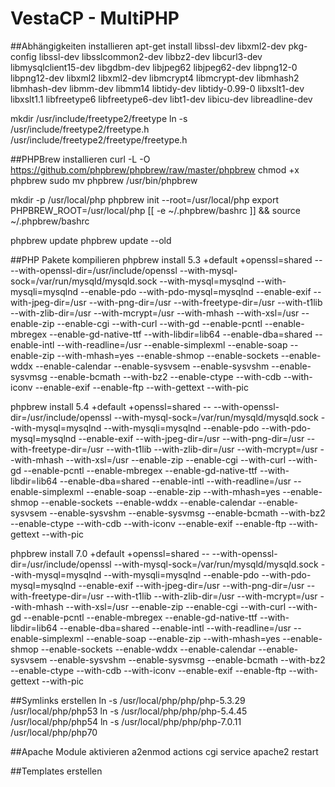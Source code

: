 # VestaCP - MultiPHP
##Abhängigkeiten installieren
apt-get install libssl-dev libxml2-dev pkg-config libssl-dev libsslcommon2-dev libbz2-dev libcurl3-dev libmysqlclient15-dev libgdbm-dev libjpeg62 libjpeg62-dev libpng12-0 libpng12-dev libxml2 libxml2-dev libmcrypt4 libmcrypt-dev libmhash2 libmhash-dev libmm-dev libmm14 libtidy-dev libtidy-0.99-0 libxslt1-dev libxslt1.1 libfreetype6 libfreetype6-dev libt1-dev libicu-dev libreadline-dev

mkdir /usr/include/freetype2/freetype
ln -s /usr/include/freetype2/freetype.h /usr/include/freetype2/freetype/freetype.h

##PHPBrew installieren
curl -L -O https://github.com/phpbrew/phpbrew/raw/master/phpbrew
chmod +x phpbrew
sudo mv phpbrew /usr/bin/phpbrew

mkdir -p /usr/local/php
phpbrew init --root=/usr/local/php
export PHPBREW_ROOT=/usr/local/php
[[ -e ~/.phpbrew/bashrc ]] && source ~/.phpbrew/bashrc

phpbrew update
phpbrew update --old

##PHP Pakete kompilieren
phpbrew install 5.3 +default +openssl=shared -- --with-openssl-dir=/usr/include/openssl --with-mysql-sock=/var/run/mysqld/mysqld.sock --with-mysql=mysqlnd --with-mysqli=mysqlnd --enable-pdo --with-pdo-mysql=mysqlnd --enable-exif --with-jpeg-dir=/usr --with-png-dir=/usr --with-freetype-dir=/usr --with-t1lib --with-zlib-dir=/usr --with-mcrypt=/usr --with-mhash --with-xsl=/usr --enable-zip --enable-cgi --with-curl --with-gd --enable-pcntl --enable-mbregex --enable-gd-native-ttf --with-libdir=lib64 --enable-dba=shared --enable-intl --with-readline=/usr --enable-simplexml \--enable-soap --enable-zip --with-mhash=yes --enable-shmop --enable-sockets --enable-wddx --enable-calendar --enable-sysvsem --enable-sysvshm --enable-sysvmsg --enable-bcmath --with-bz2 --enable-ctype --with-cdb --with-iconv --enable-exif --enable-ftp --with-gettext --with-pic

phpbrew install 5.4 +default +openssl=shared -- --with-openssl-dir=/usr/include/openssl --with-mysql-sock=/var/run/mysqld/mysqld.sock --with-mysql=mysqlnd --with-mysqli=mysqlnd --enable-pdo --with-pdo-mysql=mysqlnd --enable-exif --with-jpeg-dir=/usr --with-png-dir=/usr --with-freetype-dir=/usr --with-t1lib --with-zlib-dir=/usr --with-mcrypt=/usr --with-mhash --with-xsl=/usr --enable-zip --enable-cgi --with-curl --with-gd --enable-pcntl --enable-mbregex --enable-gd-native-ttf --with-libdir=lib64 --enable-dba=shared --enable-intl --with-readline=/usr --enable-simplexml \--enable-soap --enable-zip --with-mhash=yes --enable-shmop --enable-sockets --enable-wddx --enable-calendar --enable-sysvsem --enable-sysvshm --enable-sysvmsg --enable-bcmath --with-bz2 --enable-ctype --with-cdb --with-iconv --enable-exif --enable-ftp --with-gettext --with-pic

phpbrew install 7.0 +default +openssl=shared -- --with-openssl-dir=/usr/include/openssl --with-mysql-sock=/var/run/mysqld/mysqld.sock --with-mysql=mysqlnd --with-mysqli=mysqlnd --enable-pdo --with-pdo-mysql=mysqlnd --enable-exif --with-jpeg-dir=/usr --with-png-dir=/usr --with-freetype-dir=/usr --with-t1lib --with-zlib-dir=/usr --with-mcrypt=/usr --with-mhash --with-xsl=/usr --enable-zip --enable-cgi --with-curl --with-gd --enable-pcntl --enable-mbregex --enable-gd-native-ttf --with-libdir=lib64 --enable-dba=shared --enable-intl --with-readline=/usr --enable-simplexml \--enable-soap --enable-zip --with-mhash=yes --enable-shmop --enable-sockets --enable-wddx --enable-calendar --enable-sysvsem --enable-sysvshm --enable-sysvmsg --enable-bcmath --with-bz2 --enable-ctype --with-cdb --with-iconv --enable-exif --enable-ftp --with-gettext --with-pic

##Symlinks erstellen
ln -s /usr/local/php/php/php-5.3.29 /usr/local/php/php53
ln -s /usr/local/php/php/php-5.4.45 /usr/local/php/php54
ln -s /usr/local/php/php/php-7.0.11 /usr/local/php/php70

##Apache Module aktivieren
a2enmod actions cgi
service apache2 restart

##Templates erstellen